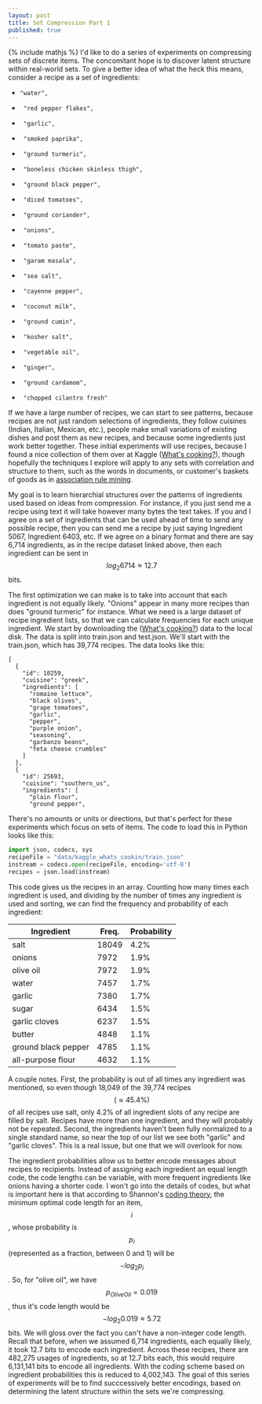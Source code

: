 ```yaml
---
layout: post
title: Set Compression Part 1
published: true
---
```

{% include mathjs %}
I'd like to do a series of experiments on compressing sets of discrete items.  The concomitant hope is to discover latent structure within real-world sets.  To give a better idea of what the heck this means, consider a recipe as a set of ingredients:
-     "water",
-      "red pepper flakes",
-      "garlic",
-      "smoked paprika",
-      "ground turmeric",
-      "boneless chicken skinless thigh",
-      "ground black pepper",
-      "diced tomatoes",
-      "ground coriander",
-      "onions",
-      "tomato paste",
-      "garam masala",
-      "sea salt",
-      "cayenne pepper",
-      "coconut milk",
-      "ground cumin",
-      "kosher salt",
-      "vegetable oil",
-      "ginger",
-      "ground cardamom",
-      "chopped cilantro fresh"

If we have a large number of recipes, we can start to see patterns, because recipes are not just random selections of ingredients, they follow cuisines (Indian, Italian, Mexican, etc.), people make small variations of existing dishes and post them as new recipes, and because some ingredients just work better together.  These initial experiments will use recipes, because I found a nice collection of them over at Kaggle ([What's cooking?](https://www.kaggle.com/c/whats-cooking)), though hopefully the techniques I explore will apply to any sets with correlation and structure to them, such as the words in documents, or customer's baskets of goods as in [association rule mining](https://en.wikipedia.org/wiki/Association_rule_learning).  

My goal is to learn hierarchial structures over the patterns of ingredients used based on ideas from compression.  For instance, if you just send me a recipe using text it will take however many bytes the text takes.  If you and I agree on a set of ingredients that can be used ahead of time to send any possible recipe, then you can send me a recipe by just saying Ingredient 5067, Ingredient 6403, etc.  If we agree on a binary format and there are say 6,714 ingredients, as in the recipe dataset linked above, then each ingredient can be sent in $$log_2 6714 \approx 12.7$$ bits.

The first optimization we can make is to take into account that each ingredient is not equally likely.  "Onions" appear in many more recipes than does "ground turmeric" for instance.  What we need is a large dataset of recipe ingredient lists, so that we can calculate frequencies for each unique ingredient.  We start by downloading the ([What's cooking?](https://www.kaggle.com/c/whats-cooking)) data to the local disk.  The data is split into train.json and test.json.  We'll start with the train.json, which has 39,774 recipes. The data looks like this:

```
[
  {
    "id": 10259,
    "cuisine": "greek",
    "ingredients": [
      "romaine lettuce",
      "black olives",
      "grape tomatoes",
      "garlic",
      "pepper",
      "purple onion",
      "seasoning",
      "garbanzo beans",
      "feta cheese crumbles"
    ]
  },
  {
    "id": 25693,
    "cuisine": "southern_us",
    "ingredients": [
      "plain flour",
      "ground pepper",
```

There's no amounts or units or directions, but that's perfect for these experiments which focus on sets of items.  The code to load this in Python looks like this:

```python
import json, codecs, sys
recipeFile = "data/kaggle_whats_cookin/train.json"
instream = codecs.open(recipeFile, encoding='utf-8')
recipes = json.load(instream)
```

This code gives us the recipes in an array.  Counting how many times each ingredient is used, and dividing by the number of times any ingredient is used and sorting, we can find the frequency and probability of each ingredient:

Ingredient | Freq. | Probability
---------- | ----- | -----------
salt | 18049 | 4.2%
onions | 7972 | 1.9%
olive oil | 7972 | 1.9%
water | 7457 | 1.7%
garlic | 7380 | 1.7%
sugar | 6434 | 1.5%
garlic cloves | 6237 | 1.5%
butter | 4848 | 1.1%
ground black pepper | 4785 | 1.1%
all-purpose flour | 4632 | 1.1%

A couple notes.  First, the probability is out of all times any ingredient was mentioned, so even though 18,049 of the 39,774 recipes $$(\approx 45.4\%)$$ of all recipes use salt, only 4.2% of all ingredient slots of any recipe are filled by salt.  Recipes have more than one ingredient, and they will probably not be repeated.  Second, the ingredients haven't been fully normalized to a single standard name, so near the top of our list we see both "garlic" and "garlic cloves". This is a real issue, but one that we will overlook for now.

The ingredient probabilities allow us to better encode messages about recipes to recipients.  Instead of assigning each ingredient an equal length code, the code lengths can be variable, with more frequent ingredients like onions having a shorter code.  I won't go into the details of codes, but what is important here is that according to Shannon's [coding theory](https://en.wikipedia.org/wiki/Coding_theory), the minimum optimal code length for an item, $$i$$, whose probability is $$p_i$$ (represented as a fraction, between 0 and 1) will be $$-log_2 p_i$$.  So, for "olive oil", we have $$p_{OliveOil}=0.019$$, thus it's code length would be $$-log_2 0.019 \approx 5.72$$ bits. We will gloss over the fact you can't have a non-integer code length.  Recall that before, when we assumed 6,714 ingredients, each equally likely, it took 12.7 bits to encode each ingredient.  Across these recipes, there are 482,275 usages of ingredients, so at 12.7 bits each, this would require 6,131,141 bits to encode all ingredients.  With the coding scheme based on ingredient probabilities this is reduced to 4,002,143.  The goal of this series of experiments will be to find succcessively better encodings, based on determining the latent structure within the sets we're compressing.



